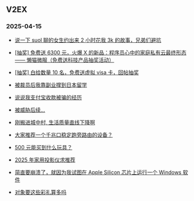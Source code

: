 ## V2EX 
### 2025-04-15

+ [说一下 suol 聊的女生约出来 2 小时花我 3k 的故事，兄弟们避坑](https://www.v2ex.com/t/1125325)

+ [[抽奖] 免费送 6300 元，火爆 X 的新品：程序员心中的家庭私有云最终形态 —— 懒猫微服（免费送科技产品抽奖活动）](https://www.v2ex.com/t/1125323)

+ [[抽奖] 白给数量 10 名，免费送虚拟 visa 卡，回帖抽奖](https://www.v2ex.com/t/1125241)

+ [被裁员后我靠副业撑到日本留学](https://www.v2ex.com/t/1125200)

+ [说说我支付宝收款被骗的经历](https://www.v2ex.com/t/1125306)

+ [被威胁后续...](https://www.v2ex.com/t/1125332)

+ [刚搬进城中村, 生活质量直线下降啊](https://www.v2ex.com/t/1125202)

+ [大家推荐一个千兆口稳定跑旁路由的设备？](https://www.v2ex.com/t/1125198)

+ [500 元能买到什么玩具？](https://www.v2ex.com/t/1125270)

+ [2025 年家用投影仪求推荐](https://www.v2ex.com/t/1125240)

+ [简直要崩溃了，就因为我试图在 Apple Silicon 芯片上运行一个 Windows 软件](https://www.v2ex.com/t/1125283)

+ [对象要这些彩礼算多吗](https://www.v2ex.com/t/1125455)

